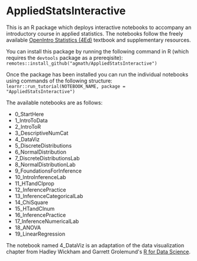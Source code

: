 # AppliedStatsInteractive
 
This is an R package which deploys interactive notebooks to accompany an introductory course in applied statistics. The notebooks follow the freely available [OpenIntro Statistics (4Ed)](http://www.openintro.org/os) textbook and supplementary resources. 

You can install this package by running the following command in R (which requires the `devtools` package as a prereqisite): `remotes::install_github("agmath/AppliedStatsInteractive")`

Once the package has been installed you can run the individual notebooks using commands of the following structure: `learnr::run_tutorial(NOTEBOOK_NAME, package = "AppliedStatsInteractive")`

The available notebooks are as follows:
+ 0_StartHere
+ 1_IntroToData
+ 2_IntroToR
+ 3_DescriptiveNumCat
+ 4_DataViz
+ 5_DiscreteDistributions
+ 6_NormalDistribution
+ 7_DiscreteDistributionsLab
+ 8_NormalDistributionLab
+ 9_FoundationsForInference
+ 10_IntroInferenceLab
+ 11_HTandCIprop
+ 12_InferencePractice
+ 13_InferenceCategoricalLab
+ 14_ChiSquare
+ 15_HTandCInum
+ 16_InferencePractice
+ 17_InferenceNumericalLab
+ 18_ANOVA
+ 19_LinearRegression

The notebook named 4_DataViz is an adaptation of the data visualization chapter from Hadley Wickham and Garrett Grolemund's [R for Data Science](https://r4ds.had.co.nz/).
